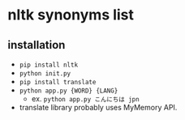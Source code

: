 # nltk synonyms list

## installation

- `pip install nltk`
- `python init.py`
- `pip install translate`
- `python app.py {WORD} {LANG}`
    - ex. `python app.py こんにちは jpn`
- translate library probably uses MyMemory API.